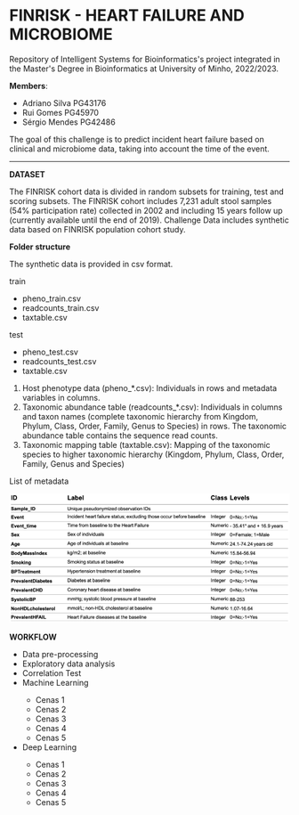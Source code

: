 # FINRISK - HEART FAILURE AND MICROBIOME

Repository of Intelligent Systems for Bioinformatics's project integrated in the Master's Degree in Bioinformatics at University of Minho, 2022/2023.

**Members**:
<ul>
  <li>Adriano Silva PG43176</li>
  <li>Rui Gomes PG45970</li>
  <li>Sérgio Mendes PG42486</li>
</ul>

The goal of this challenge is to predict incident heart failure based on clinical and microbiome data, taking into account the time of the event.

-----------
**DATASET**

The FINRISK cohort data is divided in random subsets for training, test and scoring subsets. The FINRISK cohort includes 7,231 adult stool samples (54% participation rate) collected in 2002 and including 15 years follow up (currently available until the end of 2019). Challenge Data includes synthetic data based on FINRISK population cohort study.

**Folder structure** 

The synthetic data is provided in csv format.

train
<ul>
 <li>pheno_train.csv</li>
  <li>readcounts_train.csv</li>
  <li>taxtable.csv</li>
</ul>

test
<ul>
 <li>pheno_test.csv</li>
  <li>readcounts_test.csv</li>
  <li>taxtable.csv</li>
</ul>

<ol>
 <li>Host phenotype data (pheno_*.csv): Individuals in rows and metadata variables in columns.</li>
  <li>Taxonomic abundance table (readcounts_*.csv): Individuals in columns and taxon names (complete taxonomic hierarchy from Kingdom, Phylum, Class, Order, Family, Genus to Species) in rows. The taxonomic abundance table contains the sequence read counts.</li>
  <li>Taxonomic mapping table (taxtable.csv): Mapping of the taxonomic species to higher taxonomic hierarchy (Kingdom, Phylum, Class, Order, Family, Genus and Species)</li>
</ol>

List of metadata

<img src="Table_1.png" alt="Table 1" class="list of metadata">

**WORKFLOW**

<ul>
 <li>Data pre-processing</li>
 <li>Exploratory data analysis</li>
 <li>Correlation Test</li>
 <li>Machine Learning</li>
    <ul>
 <li>Cenas 1</li>
 <li>Cenas 2</li>
 <li>Cenas 3</li>
 <li>Cenas 4</li>
 <li>Cenas 5</li>
</ul>
 <li>Deep Learning</li>
  <ul>
 <li>Cenas 1</li>
 <li>Cenas 2</li>
 <li>Cenas 3</li>
 <li>Cenas 4</li>
 <li>Cenas 5</li>
</ul>
</ul>







